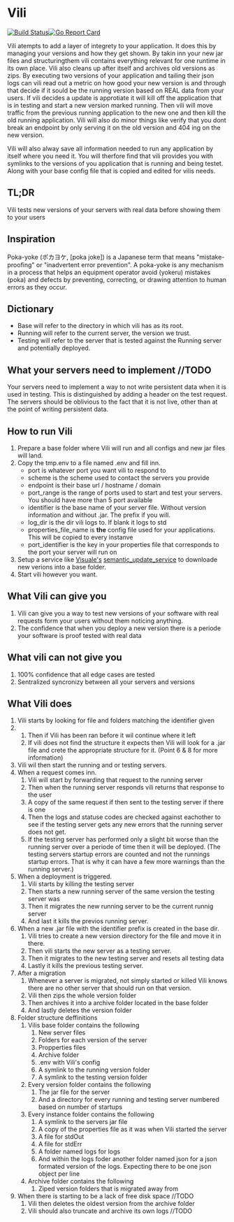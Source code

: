 # Vili

[![Build Status](https://jenkins.entraos.io/buildStatus/icon?job=Cantara-Vili-Multipipeline%2Fmain)](https://jenkins.entraos.io/job/Cantara-Vili-Multipipeline/job/main/)[![Go Report Card](https://goreportcard.com/badge/github.com/cantara/vili)](https://goreportcard.com/report/github.com/cantara/vili)

Vili atempts to add a layer of integrety to your application. It does this by managing your versions and how they get shown. By takin inn your new jar files and structuringthem vili contains everything relevant for one runtime in its own place. Vili also cleans up after itself and archives old versions as zips.
By executing two versions of your application and tailing their json logs can vili read out a metric on how good your new version is and through that decide if it sould be the running version based on REAL data from your users.
If vili decides a update is approtiate it will kill off the application that is in testing and start a new version marked running. Then vili will move traffic from the previous running application to the new one and then kill the old running application.
Vili will also do minor things like verify that you dont break an endpoint by only serving it on the old version and 404 ing on the new version.

Vili will also alway save all information needed to run any application by itself where you need it. You will therfore find that vili provides you with symlinks to the versions of you application that is running and being testet. Along with your base config file that is copied and edited for vilis needs.

## TL;DR

Vili tests new versions of your servers with real data before showing them to your users

## Inspiration

Poka-yoke (ポカヨケ, [poka joke]) is a Japanese term that means "mistake-proofing" or "inadvertent error prevention". A poka-yoke is any mechanism in a process that helps an equipment operator avoid (yokeru) mistakes (poka) and defects by preventing, correcting, or drawing attention to human errors as they occur.


## Dictionary

* Base will refer to the directory in which vili has as its root.
* Running will refer to the current server, the version we trust.
* Testing will refer to the server that is tested against the Running server and potentially deployed.

## What your servers need to implement //TODO

Your servers need to implement a way to not write persistent data when it is used in testing. This is distinguished by adding a header on the test request. The servers should be oblivious to the fact that it is not live, other than at the point of writing persistent data.

## How to run Vili

1. Prepare a base folder where Vili will run and all configs and new jar files will land. 
2. Copy the tmp.env to a file named .env and fill inn.
   * port is whatever port you want vili to respond to
   * scheme is the scheme used to contact the servers you provide
   * endpoint is their base url / hostname / domain
   * port_range is the range of ports used to start and test your servers. You should have more than 5 port available
   * identifier is the base name of your server file. Without version information and without .jar. The prefix if you will.
   * log_dir is the dir vili logs to. If blank it logs to std
   * properties_file_name is **the** config file used for your applications. This will be copied to every instanve
   * port_identifier is the key in your properties file that corresponds to the port your server will run on
3. Setup a service like [Visuale's](https://github.com/Cantara/visuale) [semantic_update_service](https://github.com/Cantara/visuale/blob/master/scripts/semantic_update_service.sh) to downloade new verions into a base folder.
4. Start vili however you want.

## What Vili can give you

1. Vili can give you a way to test new versions of your software with real requests form your users without them noticing anything.
2. The confidence that when you deploy a new version there is a periode your software is proof tested with real data

## What vili can **not** give you

1. 100% confidence that all edge cases are tested
2. Sentralized syncronizy between all your servers and versions

## What Vili does

1. Vili starts by looking for file and folders matching the identifier given
2. 
   1. Then if Vili has been ran before it wil continue where it left
   2. If vili does not find the structure it expects then Vili will look for a .jar file and crete the appropriate structure for it. (Point 6 & 8 for more information)
3. Vili wil then start the running and or testing servers.
4. When a request comes inn.
   1. Vili will start by forwarding that request to the running server
   2. Then when the running server responds vili returns that response to the user
   3. A copy of the same request if then sent to the testing server if there is one
   4. Then the logs and statuse codes are checked against eachother to see if the testing server gets any new errors that the running server does not get.
   5. If the testing server has performed only a slight bit worse than the running server over a periode of time then it will be deployed. (The testing servers startup errors are counted and not the runnings startup errors. That is why it can have a few more warnings than the running server.)
5. When a deployment is triggered.
   1. Vili starts by killing the testing server
   2. Then starts a new running server of the same version the testing server was
   3. Then it migrates the new running server to be the current runnig server
   4. And last it kills the previos running server.
6. When a new .jar file with the identifier prefix is created in the base dir.
   1. Vili tries to create a new version directory for the file and move it in there.
   2. Then vili starts the new server as a testing server.
   3. Then it migrates to the new testing server and resets all testing data
   4. Lastly it kills the previous testing server.
7. After a migration
   1. Whenever a server is migrated, not simply started or killed Vili knows there are no other server that should run on that version.
   2. Vili then zips the whole version folder
   3. Then archives it into a archive folder located in the base folder
   4. And lastly deletes the version folder
8. Folder structure deffinitions
   1. Vilis base folder contains the following
      1. New server files
      2. Folders for each version of the server
      3. Propperties files
      4. Archive folder
      5. .env with Vili's config
      6. A symlink to the running version folder
      7. A symlink to the testing version folder
   2. Every version folder contains the following
      1. The jar file for the server
      2. And a directory for every running and testing server numbered based on number of startups
   3. Every instance folder contains the following
      1. A symlink to the servers jar file
      2. A copy of the properties file as it was when Vili started the server
      3. A file for stdOut
      4. A file for stdErr
      5. A folder named logs for logs
      6. And within the logs foder another folder named json for a json formated version of the logs. Expecting there to be one json object per line
   4. Archive folder contains the following
      1. Ziped version folders that is migrated away from
9. When there is starting to be a lack of free disk space //TODO
   1. Vili then deletes the oldest version from the archive folder
   2. Vili should also truncate and archive its own logs //TODO

